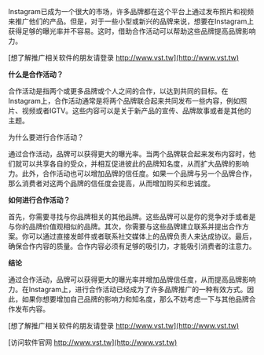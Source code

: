 Instagram已成为一个很大的市场，许多品牌都在这个平台上通过发布照片和视频来推广他们的产品。但是，对于一些小型或新兴的品牌来说，想要在Instagram上获得足够的曝光率并不容易。这时，借助合作活动可以帮助这些品牌提高品牌影响力。

[想了解推广相关软件的朋友请登录 http://www.vst.tw](http://www.vst.tw)

**什么是合作活动？**

合作活动是指两个或更多品牌或个人之间的合作，以达到共同的目标。在Instagram上，合作活动通常是将两个品牌联合起来共同发布一些内容，例如照片、视频或者IGTV。这些内容可以是关于新产品的宣传、品牌故事或者是其他的主题。

为什么要进行合作活动？

通过合作活动，品牌可以获得更大的曝光率。当两个品牌联合起来发布内容时，他们就可以共享各自的受众，并相互促进彼此的品牌知名度，从而扩大品牌的影响力。此外，合作活动也可以增加品牌的信任度。如果一个品牌与另一个品牌合作，那么消费者对这两个品牌的信任度会提高，从而增加购买和忠诚度。

**如何进行合作活动？**

首先，你需要寻找与你品牌相关的其他品牌。这些品牌可以是你的竞争对手或者是与你的品牌价值观相似的品牌。其次，你需要与这些品牌建立联系并提出合作方案。你可以通过直接发邮件或者联系社交媒体上的品牌负责人来达成协议。最后，确保合作内容的质量。合作内容必须有足够的吸引力，才能吸引消费者的注意力。

**结论**

通过合作活动，品牌可以获得更大的曝光率并增加品牌信任度，从而提高品牌影响力。在Instagram上，进行合作活动已经成为了许多品牌推广的一种有效方式。因此，如果你想要增加自己品牌的影响力和知名度，那么不妨考虑一下与其他品牌合作发布内容。

[想了解推广相关软件的朋友请登录 http://www.vst.tw](http://www.vst.tw)


[访问软件官网 http://www.vst.tw](http://www.vst.tw)
